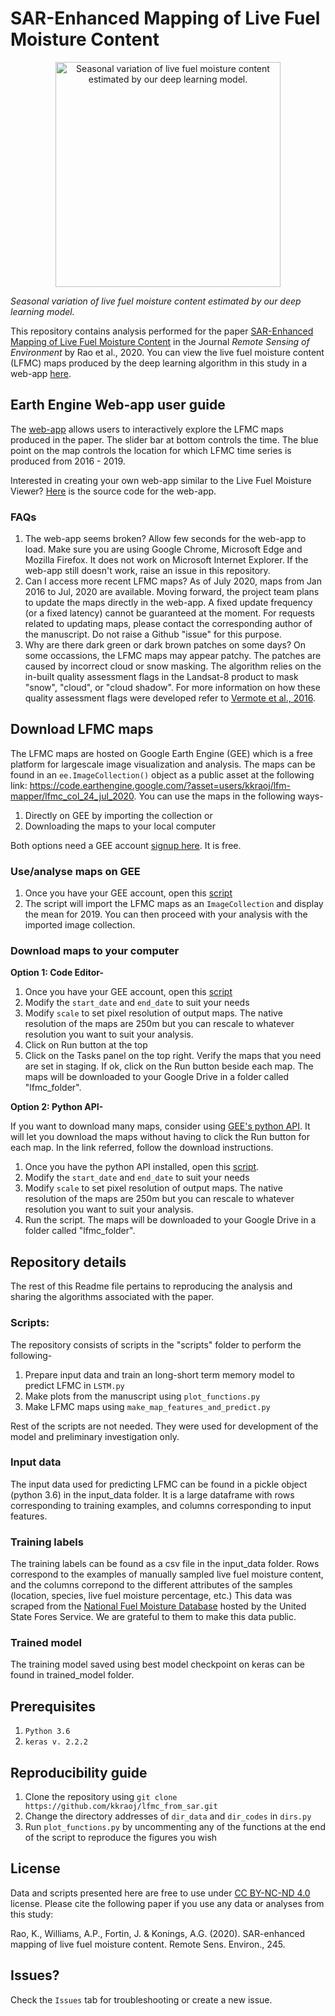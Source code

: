 # SAR-Enhanced Mapping of Live Fuel Moisture Content
<p align="center">
  <img width="360" src="/figures/lfmc_2_panels_projected_annotated.gif" alt="Seasonal variation of live fuel moisture content estimated by our deep learning model.">
</p>

_Seasonal variation of live fuel moisture content estimated by our deep learning model._

This repository contains analysis performed for the paper [SAR-Enhanced Mapping of Live Fuel Moisture Content](https://www.sciencedirect.com/science/article/pii/S003442572030167X) in the Journal _Remote Sensing of Environment_ by Rao et al., 2020. 
You can view the live fuel moisture content (LFMC) maps produced by the deep learning algorithm in this study in a web-app [here](https://kkraoj.users.earthengine.app/view/live-fuel-moisture).

## Earth Engine Web-app user guide

The [web-app](https://kkraoj.users.earthengine.app/view/live-fuel-moisture) allows users to interactively explore the LFMC maps produced in the paper. The slider bar at bottom controls the time. The blue point on the map controls the location for which LFMC time series is produced from 2016 - 2019.

Interested in creating your own web-app similar to the Live Fuel Moisture Viewer? [Here](https://code.earthengine.google.com/bb0e411ff41f34149bf459f3960a05e9) is the source code for the web-app. 

### FAQs
1. The web-app seems broken?
Allow few seconds for the web-app to load. Make sure you are using Google Chrome, Microsoft Edge and Mozilla Firefox. It does not work on Microsoft Internet Explorer. If the web-app still doesn't work, raise an issue in this repository.  
1. Can I access more recent LFMC maps? 
As of July 2020, maps from Jan 2016 to Jul, 2020 are available. Moving forward, the project team plans to update the maps directly in the web-app. A fixed update frequency (or a fixed latency) cannot be guaranteed at the moment. For requests related to updating maps, please contact the corresponding author of the manuscript. Do not raise a Github "issue" for this purpose.
1. Why are there dark green or dark brown patches on some days?
On some occassions, the LFMC maps may appear patchy. The patches are caused by incorrect cloud or snow masking. The algorithm relies on the in-built quality assessment flags in the Landsat-8 product to mask "snow", "cloud", or "cloud shadow". For more information on how these quality assessment flags were developed refer to [Vermote et al., 2016](https://www.sciencedirect.com/science/article/pii/S0034425716301572).

## Download LFMC maps

The LFMC maps are hosted on Google Earth Engine (GEE) which is a free platform for largescale image visualization and analysis. The maps can be found in an `ee.ImageCollection()` object as a public asset at the following link: https://code.earthengine.google.com/?asset=users/kkraoj/lfm-mapper/lfmc_col_24_jul_2020. You can use the maps in the following ways-

1. Directly on GEE by importing the collection or 
2. Downloading the maps to your local computer

Both options need a GEE account [signup here](https://earthengine.google.com/). It is free. 

### Use/analyse maps on GEE

1. Once you have your GEE account, open this [script](https://code.earthengine.google.com/0c7992bed8b328a993ac5bf67ef347e6)
2. The script will import the LFMC maps as an `ImageCollection` and display the mean for 2019. You can then proceed with your analysis with the imported image collection.

### Download maps to your computer

**Option 1: Code Editor-**

1. Once you have your GEE account, open this [script](https://code.earthengine.google.com/57312357fd09a9a132a3702e41bcc4f7?noload=true)
1. Modify the `start_date` and `end_date` to suit your needs
1. Modify `scale` to set pixel resolution of output maps. The native resolution of the maps are 250m but you can rescale to whatever resolution you want to suit your analysis. 
1. Click on Run button at the top
1. Click on the Tasks panel on the top right. Verify the maps that you need are set in staging. If ok, click on the Run button beside each map. The maps will be downloaded to your Google Drive in a folder called "lfmc_folder". 

**Option 2: Python API-**

If you want to download many maps, consider using [GEE's python API](https://developers.google.com/earth-engine/python_install). It will let you download the maps without having to click the Run button for each map. In the link referred, follow the download instructions.  
1. Once you have the python API installed, open this [script](https://github.com/kkraoj/lfmc_from_sar/blob/master/scripts/download_lfmc.py). 
1. Modify the `start_date` and `end_date` to suit your needs
1. Modify `scale` to set pixel resolution of output maps. The native resolution of the maps are 250m but you can rescale to whatever resolution you want to suit your analysis.
1. Run the script. The maps will be downloaded to your Google Drive in a folder called "lfmc_folder". 

## Repository details

The rest of this Readme file pertains to reproducing the analysis and sharing the algorithms associated with the paper. 

### Scripts:
The repository consists of scripts in the "scripts" folder to perform the following-

1. Prepare input data and train an long-short term memory model to predict LFMC in `LSTM.py`
1. Make plots from the manuscript using `plot_functions.py`
1. Make LFMC maps using `make_map_features_and_predict.py`

Rest of the scripts are not needed. They were used for development of the model and preliminary investigation only.

### Input data

The input data used for predicting LFMC can be found in a pickle object (python 3.6) in the input_data folder. It is a large dataframe with rows corresponding to training examples, and columns corresponding to input features. 

### Training labels

The training labels can be found as a csv file in the input_data folder. Rows correspond to the examples of manually sampled live fuel moisture content, and the columns correpond to the different attributes of the samples (location, species, live fuel moisture percentage, etc.) This data was scraped from the [National Fuel Moisture Database](https://www.wfas.net/index.php/national-fuel-moisture-database-moisture-drought-103) hosted by the United State Fores Service. We are grateful to them to make this data public. 

### Trained model

The training model saved using best model checkpoint on keras can be found in trained_model folder. 

## Prerequisites

1. `Python 3.6`
1. `keras v. 2.2.2 `

## Reproducibility guide

1. Clone the repository using `git clone https://github.com/kkraoj/lfmc_from_sar.git`
1. Change the directory addresses of `dir_data` and `dir_codes` in `dirs.py`
1. Run `plot_functions.py` by uncommenting any of the functions at the end of the script to reproduce the figures you wish

## License
Data and scripts presented here are free to use under [CC BY-NC-ND 4.0](https://creativecommons.org/licenses/by-nc-nd/4.0/) license. Please cite the following paper if you use any data or analyses from this study:

Rao, K., Williams, A.P., Fortin, J. & Konings, A.G. (2020). SAR-enhanced mapping of live fuel moisture content. Remote Sens. Environ., 245.

## Issues?

Check the `Issues` tab for troubleshooting or create a new issue.
